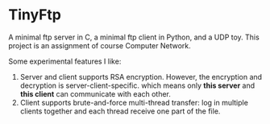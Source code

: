 # TinyFtp
A minimal ftp server in C, a minimal ftp client in Python, and a UDP toy.
This project is an assignment of course Computer Network.

Some experimental features I like:
1. Server and client supports RSA encryption. However, the encryption and decryption is server-client-specific. which means only
**this server** and **this client** can communicate with each other.
2. Client supports brute-and-force multi-thread transfer: log in multiple clients together and each thread receive one part of the file.
